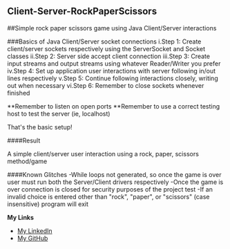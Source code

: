 ## Client-Server-RockPaperScissors
##Simple rock paper scissors game using Java Client/Server interactions

###Basics of Java Client/Server socket connections
i.Step 1: Create client/server sockets respectively using the ServerSocket and Socket classes
ii.Step 2: Server side accept client connection
iii.Step 3: Create input streams and output streams using whatever Reader/Writer you prefer
iv.Step 4: Set up application user interactions with server following in/out lines respectively
v.Step 5: Continue following interactions closely, writing out when necessary
vi.Step 6: Remember to close sockets whenever finished

**Remember to listen on open ports 
**Remember to use a correct testing host to test the server (ie, localhost)

That's the basic setup!

####Result

A simple client/server user interaction using a rock, paper, scissors method/game

####Known Glitches
-While loops not generated, so once the game is over user must run both the Server/Client drivers respectively
-Once the game is over connection is closed for security purposes of the project test
-If an invalid choice is entered other than "rock", "paper", or "scissors" (case insensitive) program will exit

**My Links**

- [My LinkedIn](http://linkedin.com/in/dillonmabry)
- [My GitHub](https://github.com/dillonmabry/)


